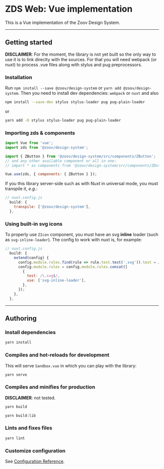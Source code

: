 # ZDS Web: Vue implementation

This is a Vue implementation of the Zoov Design System.

---

## Getting started

**DISCLAIMER**: For the moment, the library is not yet built so the only way to use it is to link direclty with the sources. For that you will need webpack (or nuxt) to process .vue files along with stylus and pug preprocessors.

### Installation

Run `npm install --save @zoov/design-system` or `yarn add @zoov/design-system`. Then you need to install dev dependencies: `webpack` or `nuxt` and also
```sh
npm install --save-dev stylus stylus-loader pug pug-plain-loader
```
or
```sh
yarn add -D stylus stylus-loader pug pug-plain-loader
```

### Importing zds & components

```js
import Vue from 'vue';
import zds from '@zoov/design-system';

import { ZButton } from '@zoov/design-system/src/components/ZButton';
// and any other available component or all in one:
// import * as components from '@zoov/design-system/src/components/ZButton'

Vue.use(zds, { components: { ZButton } });
```

If you this library server-side such as with Nuxt in universal mode, you must transpile it, _e.g._:
```js
// nuxt.config.js
  build: {
    transpile: ['@zoov/design-system'],
  },
```

### Using built-in svg icons

To properly use `ZIcon` component, you must have an svg **inline** loader (such as `svg-inline-loader`). The config to work with nuxt is, for example:
```js
// nuxt.config.js
  build: {
    extend(config) {
      config.module.rules.find(rule => rule.test.test('.svg')).test = /\.(png|jpe?g|gif|webp)$/i;
      config.module.rules = config.module.rules.concat([
        {
          test: /\.svg$/,
          use: ['svg-inline-loader'],
        },
      ]);
    },
  },
```

---

## Authoring

### Install dependencies

```sh
yarn install
```

### Compiles and hot-reloads for development

This will serve `Sandbox.vue` in which you can play with the library:

```sh
yarn serve
```

### Compiles and minifies for production

**DISCLAIMER**: not tested.

```sh
yarn build
```
```sh
yarn build:lib
```

### Lints and fixes files

```sh
yarn lint
```

### Customize configuration

See [Configuration Reference](https://cli.vuejs.org/config/).
